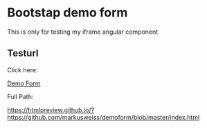 # Bootstap demo form

This is only for testing my iframe angular component

## Testurl

Click here:

[Demo Form](https://htmlpreview.github.io/?https://github.com/markusweiss/demoform/blob/master/index.html)

Full Path:

https://htmlpreview.github.io/?https://github.com/markusweiss/demoform/blob/master/index.html



